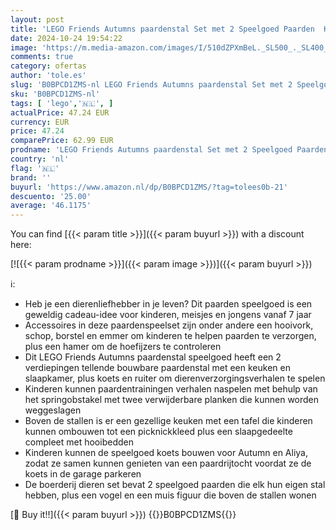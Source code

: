 ```yaml
---
layout: post
title: 'LEGO Friends Autumns paardenstal Set met 2 Speelgoed Paarden  Koets en Paardrij-accessoires  Boerderijdieren Cadeau voor Meisjes  Jongens en Kinderen van 7 Jaar en Ouder 41745'
date: 2024-10-24 19:54:22
image: 'https://m.media-amazon.com/images/I/510dZPXmBeL._SL500_._SL400_.jpg'
comments: true
category: ofertas
author: 'tole.es'
slug: 'B0BPCD1ZMS-nl LEGO Friends Autumns paardenstal Set met 2 Speelgoed...'
sku: 'B0BPCD1ZMS-nl'
tags: [ 'lego','🇳🇱', ]
actualPrice: 47.24 EUR
currency: EUR
price: 47.24
comparePrice: 62.99 EUR
prodname: 'LEGO Friends Autumns paardenstal Set met 2 Speelgoed Paarden  Koets en Paardrij-accessoires  Boerderijdieren Cadeau voor Meisjes  Jongens en Kinderen van 7 Jaar en Ouder 41745'
country: 'nl'
flag: '🇳🇱'
brand: ''
buyurl: 'https://www.amazon.nl/dp/B0BPCD1ZMS/?tag=tolees0b-21'
descuento: '25.00'
average: '46.1175'
---
```


You can find [{{< param title >}}]({{< param buyurl >}}) with a discount here:

[![{{< param prodname >}}]({{< param image >}})]({{< param buyurl >}})

ℹ️:

- Heb je een dierenliefhebber in je leven? Dit paarden speelgoed is een geweldig cadeau-idee voor kinderen, meisjes en jongens vanaf 7 jaar
- Accessoires in deze paardenspeelset zijn onder andere een hooivork, schop, borstel en emmer om kinderen te helpen paarden te verzorgen, plus een hamer om de hoefijzers te controleren
- Dit LEGO Friends Autumns paardenstal speelgoed heeft een 2 verdiepingen tellende bouwbare paardenstal met een keuken en slaapkamer, plus koets en ruiter om dierenverzorgingsverhalen te spelen
- Kinderen kunnen paardentrainingen verhalen naspelen met behulp van het springobstakel met twee verwijderbare planken die kunnen worden weggeslagen
- Boven de stallen is er een gezellige keuken met een tafel die kinderen kunnen ombouwen tot een picknickkleed plus een slaapgedeelte compleet met hooibedden
- Kinderen kunnen de speelgoed koets bouwen voor Autumn en Aliya, zodat ze samen kunnen genieten van een paardrijtocht voordat ze de koets in de garage parkeren
- De boerderij dieren set bevat 2 speelgoed paarden die elk hun eigen stal hebben, plus een vogel en een muis figuur die boven de stallen wonen

[🛒 Buy it!!]({{< param buyurl >}})
{{<world>}}B0BPCD1ZMS{{</world>}}
